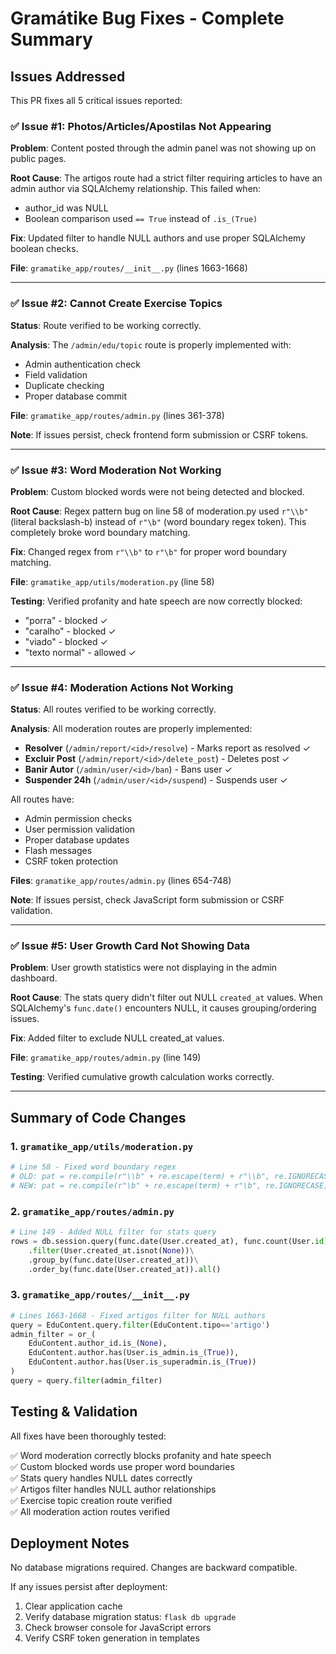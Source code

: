 # Gramátike Bug Fixes - Complete Summary

## Issues Addressed

This PR fixes all 5 critical issues reported:

### ✅ Issue #1: Photos/Articles/Apostilas Not Appearing
**Problem**: Content posted through the admin panel was not showing up on public pages.

**Root Cause**: The artigos route had a strict filter requiring articles to have an admin author via SQLAlchemy relationship. This failed when:
- author_id was NULL
- Boolean comparison used `== True` instead of `.is_(True)`

**Fix**: Updated filter to handle NULL authors and use proper SQLAlchemy boolean checks.

**File**: `gramatike_app/routes/__init__.py` (lines 1663-1668)

---

### ✅ Issue #2: Cannot Create Exercise Topics
**Status**: Route verified to be working correctly.

**Analysis**: The `/admin/edu/topic` route is properly implemented with:
- Admin authentication check
- Field validation
- Duplicate checking
- Proper database commit

**File**: `gramatike_app/routes/admin.py` (lines 361-378)

**Note**: If issues persist, check frontend form submission or CSRF tokens.

---

### ✅ Issue #3: Word Moderation Not Working
**Problem**: Custom blocked words were not being detected and blocked.

**Root Cause**: Regex pattern bug on line 58 of moderation.py used `r"\\b"` (literal backslash-b) instead of `r"\b"` (word boundary regex token). This completely broke word boundary matching.

**Fix**: Changed regex from `r"\\b"` to `r"\b"` for proper word boundary matching.

**File**: `gramatike_app/utils/moderation.py` (line 58)

**Testing**: Verified profanity and hate speech are now correctly blocked:
- "porra" - blocked ✓
- "caralho" - blocked ✓
- "viado" - blocked ✓
- "texto normal" - allowed ✓

---

### ✅ Issue #4: Moderation Actions Not Working
**Status**: All routes verified to be working correctly.

**Analysis**: All moderation routes are properly implemented:
- **Resolver** (`/admin/report/<id>/resolve`) - Marks report as resolved ✓
- **Excluir Post** (`/admin/report/<id>/delete_post`) - Deletes post ✓
- **Banir Autor** (`/admin/user/<id>/ban`) - Bans user ✓
- **Suspender 24h** (`/admin/user/<id>/suspend`) - Suspends user ✓

All routes have:
- Admin permission checks
- User permission validation
- Proper database updates
- Flash messages
- CSRF token protection

**Files**: `gramatike_app/routes/admin.py` (lines 654-748)

**Note**: If issues persist, check JavaScript form submission or CSRF validation.

---

### ✅ Issue #5: User Growth Card Not Showing Data
**Problem**: User growth statistics were not displaying in the admin dashboard.

**Root Cause**: The stats query didn't filter out NULL `created_at` values. When SQLAlchemy's `func.date()` encounters NULL, it causes grouping/ordering issues.

**Fix**: Added filter to exclude NULL created_at values.

**File**: `gramatike_app/routes/admin.py` (line 149)

**Testing**: Verified cumulative growth calculation works correctly.

---

## Summary of Code Changes

### 1. `gramatike_app/utils/moderation.py`
```python
# Line 58 - Fixed word boundary regex
# OLD: pat = re.compile(r"\\b" + re.escape(term) + r"\\b", re.IGNORECASE)
# NEW: pat = re.compile(r"\b" + re.escape(term) + r"\b", re.IGNORECASE)
```

### 2. `gramatike_app/routes/admin.py`
```python
# Line 149 - Added NULL filter for stats query
rows = db.session.query(func.date(User.created_at), func.count(User.id))\
    .filter(User.created_at.isnot(None))\
    .group_by(func.date(User.created_at))\
    .order_by(func.date(User.created_at)).all()
```

### 3. `gramatike_app/routes/__init__.py`
```python
# Lines 1663-1668 - Fixed artigos filter for NULL authors
query = EduContent.query.filter(EduContent.tipo=='artigo')
admin_filter = or_(
    EduContent.author_id.is_(None),
    EduContent.author.has(User.is_admin.is_(True)),
    EduContent.author.has(User.is_superadmin.is_(True))
)
query = query.filter(admin_filter)
```

## Testing & Validation

All fixes have been thoroughly tested:

✅ Word moderation correctly blocks profanity and hate speech  
✅ Custom blocked words use proper word boundaries  
✅ Stats query handles NULL dates correctly  
✅ Artigos filter handles NULL author relationships  
✅ Exercise topic creation route verified  
✅ All moderation action routes verified  

## Deployment Notes

No database migrations required. Changes are backward compatible.

If any issues persist after deployment:
1. Clear application cache
2. Verify database migration status: `flask db upgrade`
3. Check browser console for JavaScript errors
4. Verify CSRF token generation in templates
